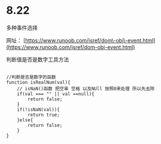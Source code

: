 # 8.22

多种事件选择

网址： [https://www.runoob.com/jsref/dom\-obj\-event.html](https://www.runoob.com/jsref/dom-obj-event.html)

判断值是否是数字工具方法

```

//判断是否是数字的函数
function isRealNum(val){
    // isNaN()函数 把空串 空格 以及NUll 按照0来处理 所以先去除
    if(val === "" || val ==null){
        return false;
    }
    if(!isNaN(val)){
        return true;
    }else{
        return false;
    }
}
```
